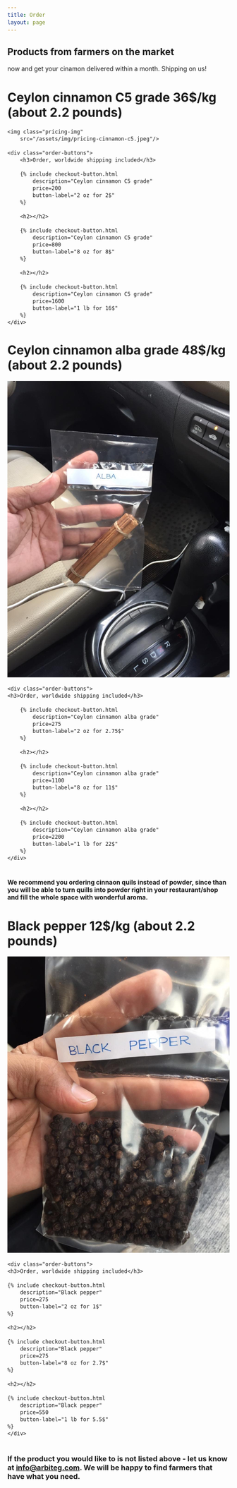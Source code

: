 ```yaml
---
title: Order
layout: page
---
```


## Products from farmers on the market
now and get your cinamon delivered within a month. Shipping on us!

# Ceylon cinnamon C5 grade 36$/kg (about 2.2 pounds)

<div class="product-container">

	<img class="pricing-img" 
		src="/assets/img/pricing-cinnamon-c5.jpeg"/>

	<div class="order-buttons">
		<h3>Order, worldwide shipping included</h3>

		{% include checkout-button.html 
			description="Ceylon cinnamon C5 grade"
			price=200
			button-label="2 oz for 2$"
		%}

		<h2></h2>

		{% include checkout-button.html 
			description="Ceylon cinnamon C5 grade"
			price=800
			button-label="8 oz for 8$"
		%}

		<h2></h2>

		{% include checkout-button.html 
			description="Ceylon cinnamon C5 grade"
			price=1600
			button-label="1 lb for 16$"
		%}
	</div>
</div>

<h1></h1>

# Ceylon cinnamon alba grade 48$/kg (about 2.2 pounds)

<div class="product-container">
	<img 
		class="pricing-img"
  	src="/assets/img/pricing-cinnamon-alba.jpeg"/>

	<div class="order-buttons">
	<h3>Order, worldwide shipping included</h3>

		{% include checkout-button.html 
			description="Ceylon cinnamon alba grade"
			price=275
			button-label="2 oz for 2.75$"
		%}

		<h2></h2>

		{% include checkout-button.html 
			description="Ceylon cinnamon alba grade"
			price=1100
			button-label="8 oz for 11$"
		%}

		<h2></h2>

		{% include checkout-button.html 
			description="Ceylon cinnamon alba grade"
			price=2200
			button-label="1 lb for 22$"
		%}
	</div>
</div>

<h1></h1>

#### We recommend you ordering cinnaon quils instead of powder, since than you will be able to turn quills into powder right in your restaurant/shop and fill the whole space with wonderful aroma.

# Black pepper 12$/kg (about 2.2 pounds)

<div class="product-container">
	<img class="pricing-img" src="/assets/img/pricing-black-pepper.jpeg"/>

	<div class="order-buttons">
	<h3>Order, worldwide shipping included</h3>

	{% include checkout-button.html 
		description="Black pepper"
		price=275
		button-label="2 oz for 1$"
	%}

	<h2></h2>

	{% include checkout-button.html 
		description="Black pepper"
		price=275
		button-label="8 oz for 2.7$"
	%}

	<h2></h2>

	{% include checkout-button.html 
		description="Black pepper"
		price=550
		button-label="1 lb for 5.5$"
	%}
	</div>
</div>

<h1></h1>

### If the product you would like to is not listed above - let us know at info@arbiteg.com. We will be happy to find farmers that have what you need.
